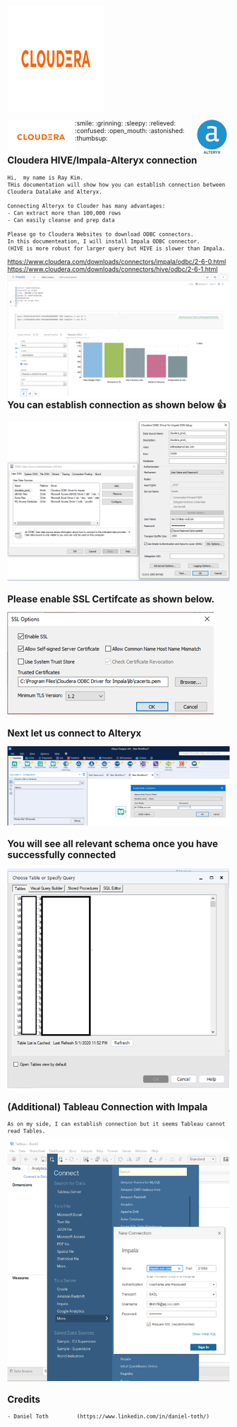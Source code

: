 <p>
<img src="https://github.com/rainmankim/cloudera_alteryx/blob/master/images/cloudera_logo.jpg" width="220" height="240" />
</p>


<img align="left" src="https://github.com/rainmankim/cloudera_alteryx/blob/master/images/cloudera_logo.jpg"  height="80" alt="Cloudera">
<img align="right" src="https://github.com/rainmankim/cloudera_alteryx/blob/master/images/alteryx_logo.png"  height="80" alt="Alteryx">
:smile: :grinning: :sleepy: :relieved: :confused: :open_mouth: :astonished: :thumbsup:

## Cloudera HIVE/Impala-Alteryx connection 
```
Hi,  my name is Ray Kim. 
THis documentation will show how you can establish connection between Cloudera Datalake and Alteryx.

Connecting Alteryx to Clouder has many advantages:
- Can extract more than 100,000 rows
- Can easily cleanse and prep data

Please go to Cloudera Websites to download ODBC connectors.
In this documenteation, I will install Impala ODBC connector.
(HIVE is more robust for larger query but HIVE is slower than Impala.

```
https://www.cloudera.com/downloads/connectors/impala/odbc/2-6-0.html
https://www.cloudera.com/downloads/connectors/hive/odbc/2-6-1.html
<img align="left" src="https://github.com/rainmankim/cloudera_alteryx/blob/master/images/cloudera_hue.png" alt="Cloudera Hue">



## You can establish connection as shown below  :thumbsup:
<img align="center" src="https://github.com/rainmankim/cloudera_alteryx/blob/master/images/ODBC_impala.PNG"   alt="ODBC impala">

## Please enable SSL Certifcate as shown below.
<img align="center" src="https://github.com/rainmankim/cloudera_alteryx/blob/master/images/ODBC_impala_SSL.PNG"   alt="SSL">


## Next let us connect to Alteryx
<img align="center" src="https://github.com/rainmankim/cloudera_alteryx/blob/master/images/alteryx_impala.PNG"   alt="altery impala">

## You will see all relevant schema once you have successfully connected
<img align="center" src="https://github.com/rainmankim/cloudera_alteryx/blob/master/images/alteryx_impala_schema.PNG"   alt="table">

## (Additional) Tableau Connection with Impala
```
As on my side, I can establish connection but it seems Tableau cannot read Tables.
```
<img align="center" src="https://github.com/rainmankim/cloudera_alteryx/blob/master/images/tableau_impala.PNG"   alt="table">





## Credits
```
- Daniel Toth         (https://www.linkedin.com/in/daniel-toth/)
```


